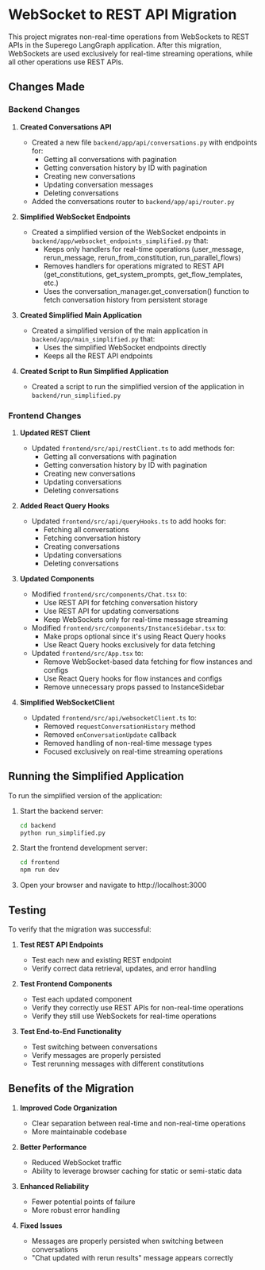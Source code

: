 # WebSocket to REST API Migration

This project migrates non-real-time operations from WebSockets to REST APIs in the Superego LangGraph application. After this migration, WebSockets are used exclusively for real-time streaming operations, while all other operations use REST APIs.

## Changes Made

### Backend Changes

1. **Created Conversations API**
   - Created a new file `backend/app/api/conversations.py` with endpoints for:
     - Getting all conversations with pagination
     - Getting conversation history by ID with pagination
     - Creating new conversations
     - Updating conversation messages
     - Deleting conversations
   - Added the conversations router to `backend/app/api/router.py`

2. **Simplified WebSocket Endpoints**
   - Created a simplified version of the WebSocket endpoints in `backend/app/websocket_endpoints_simplified.py` that:
     - Keeps only handlers for real-time operations (user_message, rerun_message, rerun_from_constitution, run_parallel_flows)
     - Removes handlers for operations migrated to REST API (get_constitutions, get_system_prompts, get_flow_templates, etc.)
     - Uses the conversation_manager.get_conversation() function to fetch conversation history from persistent storage

3. **Created Simplified Main Application**
   - Created a simplified version of the main application in `backend/app/main_simplified.py` that:
     - Uses the simplified WebSocket endpoints directly
     - Keeps all the REST API endpoints

4. **Created Script to Run Simplified Application**
   - Created a script to run the simplified version of the application in `backend/run_simplified.py`

### Frontend Changes

1. **Updated REST Client**
   - Updated `frontend/src/api/restClient.ts` to add methods for:
     - Getting all conversations with pagination
     - Getting conversation history by ID with pagination
     - Creating new conversations
     - Updating conversations
     - Deleting conversations

2. **Added React Query Hooks**
   - Updated `frontend/src/api/queryHooks.ts` to add hooks for:
     - Fetching all conversations
     - Fetching conversation history
     - Creating conversations
     - Updating conversations
     - Deleting conversations

3. **Updated Components**
   - Modified `frontend/src/components/Chat.tsx` to:
     - Use REST API for fetching conversation history
     - Use REST API for updating conversations
     - Keep WebSockets only for real-time message streaming
   - Modified `frontend/src/components/InstanceSidebar.tsx` to:
     - Make props optional since it's using React Query hooks
     - Use React Query hooks exclusively for data fetching
   - Updated `frontend/src/App.tsx` to:
     - Remove WebSocket-based data fetching for flow instances and configs
     - Use React Query hooks for flow instances and configs
     - Remove unnecessary props passed to InstanceSidebar

4. **Simplified WebSocketClient**
   - Updated `frontend/src/api/websocketClient.ts` to:
     - Removed `requestConversationHistory` method
     - Removed `onConversationUpdate` callback
     - Removed handling of non-real-time message types
     - Focused exclusively on real-time streaming operations

## Running the Simplified Application

To run the simplified version of the application:

1. Start the backend server:
   ```bash
   cd backend
   python run_simplified.py
   ```

2. Start the frontend development server:
   ```bash
   cd frontend
   npm run dev
   ```

3. Open your browser and navigate to http://localhost:3000

## Testing

To verify that the migration was successful:

1. **Test REST API Endpoints**
   - Test each new and existing REST endpoint
   - Verify correct data retrieval, updates, and error handling

2. **Test Frontend Components**
   - Test each updated component
   - Verify they correctly use REST APIs for non-real-time operations
   - Verify they still use WebSockets for real-time operations

3. **Test End-to-End Functionality**
   - Test switching between conversations
   - Verify messages are properly persisted
   - Test rerunning messages with different constitutions

## Benefits of the Migration

1. **Improved Code Organization**
   - Clear separation between real-time and non-real-time operations
   - More maintainable codebase

2. **Better Performance**
   - Reduced WebSocket traffic
   - Ability to leverage browser caching for static or semi-static data

3. **Enhanced Reliability**
   - Fewer potential points of failure
   - More robust error handling

4. **Fixed Issues**
   - Messages are properly persisted when switching between conversations
   - "Chat updated with rerun results" message appears correctly

